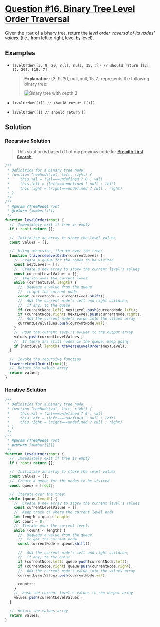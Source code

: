 # [Question #16. Binary Tree Level Order Traversal](https://leetcode.com/problems/binary-tree-level-order-traversal/)

Given the `root` of a binary tree, return the _level order traversal of its nodes' values_. (i.e., from left to right, level by level).

## Examples

- `levelOrder([3, 9, 20, null, null, 15, 7]) // should return [[3], [9, 20], [15, 7]]`

  > **Explanation:** [3, 9, 20, null, null, 15, 7] represents the following binary tree:
  >
  > ![Binary tree with depth 3](https://assets.leetcode.com/uploads/2021/02/19/tree1.jpg)

- `levelOrder([1]) // should return [[1]]`
- `levelOrder([]) // should return []`

## Solution

### Recursive Solution

> This solution is based off of my previous code for [Breadth-first Search](../Binary%20Search%20Trees/1.%20Binary%20Search%20Trees.md).

```js
/**
 * Definition for a binary tree node.
 * function TreeNode(val, left, right) {
 *     this.val = (val===undefined ? 0 : val)
 *     this.left = (left===undefined ? null : left)
 *     this.right = (right===undefined ? null : right)
 * }
 */
/**
 * @param {TreeNode} root
 * @return {number[][]}
 */
function levelOrder(root) {
  //  Immediately exit if tree is empty
  if (!root) return [];

  //  Initialize an array to store the level values
  const values = [];

  //  Using recursion, iterate over the tree:
  function traverseLevelOrder(currentLevel) {
    //  Create a queue for the nodes to be visited
    const nextLevel = [];
    //  Create a new array to store the current level's values
    const currentLevelValues = [];
    //  Iterate over the current level:
    while (currentLevel.length) {
      //  Dequeue a value from the queue
      //  to get the current node
      const currentNode = currentLevel.shift();
      //  Add the current node's left and right children,
      //  if any, to the queue
      if (currentNode.left) nextLevel.push(currentNode.left);
      if (currentNode.right) nextLevel.push(currentNode.right);
      //  Add the current node's value into the values array
      currentLevelValues.push(currentNode.val);
    }
    //  Push the current level's values to the output array
    values.push(currentLevelValues);
    //  If there are still nodes in the queue, keep going
    if (nextLevel.length) traverseLevelOrder(nextLevel);
  }

  //  Invoke the recursive function
  traverseLevelOrder([root]);
  //  Return the values array
  return values;
}
```

### Iterative Solution

```js
/**
 * Definition for a binary tree node.
 * function TreeNode(val, left, right) {
 *     this.val = (val===undefined ? 0 : val)
 *     this.left = (left===undefined ? null : left)
 *     this.right = (right===undefined ? null : right)
 * }
 */
/**
 * @param {TreeNode} root
 * @return {number[][]}
 */
function levelOrder(root) {
  //  Immediately exit if tree is empty
  if (!root) return [];

  //  Initialize an array to store the level values
  const values = [];
  //  Create a queue for the nodes to be visited
  const queue = [root];

  //  Iterate over the tree:
  while (queue.length) {
    //  Create a new array to store the current level's values
    const currentLevelValues = [];
    //  Keep track of where the current level ends
    let length = queue.length;
    let count = 0;
    //  Iterate over the current level:
    while (count < length) {
      //  Dequeue a value from the queue
      //  to get the current node
      const currentNode = queue.shift();

      //  Add the current node's left and right children,
      //  if any, to the queue
      if (currentNode.left) queue.push(currentNode.left);
      if (currentNode.right) queue.push(currentNode.right);
      //  Add the current node's value into the values array
      currentLevelValues.push(currentNode.val);

      count++;
    }
    //  Push the current level's values to the output array
    values.push(currentLevelValues);
  }

  //  Return the values array
  return values;
}
```
